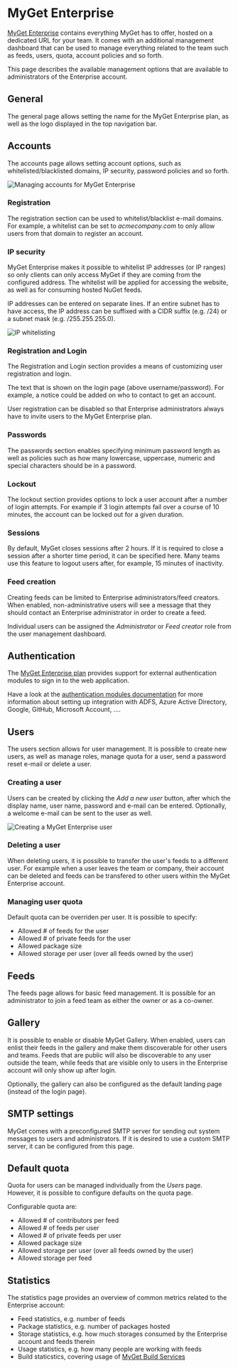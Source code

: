 # MyGet Enterprise

[MyGet Enterprise](https://www.myget.org/enterprise) contains everything MyGet has to offer, hosted on a dedicated URL for your team. It comes with an additional management dashboard that can be used to manage everything related to the team such as feeds, users, quota, account policies and so forth.

This page describes the available management options that are available to administrators of the Enterprise account.

## General

The general page allows setting the name for the MyGet Enterprise plan, as well as the logo displayed in the top navigation bar.

## Accounts

The accounts page allows setting account options, such as whitelisted/blacklisted domains, IP security, password policies and so forth.

![Managing accounts for MyGet Enterprise](Images/enterprise_account_management.png)

### Registration

The registration section can be used to whitelist/blacklist e-mail domains. For example, a whitelist can be set to _acmecompany.com_ to only allow users from that domain to register an account.

### IP security

MyGet Enterprise makes it possible to whitelist IP addresses (or IP ranges) so only clients can only access MyGet if they are coming from the configured address. The whitelist will be applied for accessing the website, as well as for consuming hosted NuGet feeds.

IP addresses can be entered on separate lines. If an entire subnet has to have access, the IP address can be suffixed with a CIDR suffix (e.g. /24) or a subnet mask (e.g. /255.255.255.0).

![IP whitelisting](Images\IP-security.png)

### Registration and Login

The Registration and Login section provides a means of customizing user registration and login.

The text that is shown on the login page (above username/password). For example, a notice could be added on who to contact to get an account.

User registration can be disabled so that Enterprise administrators always have to invite users to the MyGet Enterprise plan.

### Passwords

The passwords section enables specifying minimum password length as well as policies such as how many lowercase, uppercase, numeric and special characters should be in a password.

### Lockout

The lockout section provides options to lock a user account after a number of login attempts. For example if 3 login attempts fail over a course of 10 minutes, the account can be locked out for a given duration.

### Sessions

By default, MyGet closes sessions after 2 hours. If it is required to close a session after a shorter time period, it can be specified here. Many teams use this feature to logout users after, for example, 15 minutes of inactivity.

### Feed creation

Creating feeds can be limited to Enterprise administrators/feed creators. When enabled, non-administrative users will see a message that they should contact an Enterprise administrator in order to create a feed.

Individual users can be assigned the *Administrator* or *Feed creator* role from the user management dashboard.

## Authentication

The [MyGet Enterprise plan](https://www.myget.org/enterprise) provides support for external authentication modules to sign in to the web application. 

Have a look at the [authentication modules documentation](/docs/reference/authentication-modules) for more information about setting up integration with ADFS, Azure Active Directory, Google, GitHub, Microsoft Account, ....

## Users

The users section allows for user management. It is possible to create new users, as well as manage roles, manage quota for a user, send a password reset e-mail or delete a user.

### Creating a user

Users can be created by clicking the _Add a new user_ button, after which the display name, user name, password and e-mail can be entered. Optionally, a welcome e-mail can be sent to the user as well.

![Creating a MyGet Enterprise user](Images/add_user.png)

### Deleting a user

When deleting users, it is possible to transfer the user's feeds to a different user. For example when a user leaves the team or company, their account can be deleted and feeds can be transfered to other users within the MyGet Enterprise account.

### Managing user quota

Default quota can be overriden per user. It is possible to specify:

* Allowed # of feeds for the user
* Allowed # of private feeds for the user
* Allowed package size
* Allowed storage per user (over all feeds owned by the user)

## Feeds

The feeds page allows for basic feed management. It is possible for an administrator to join a feed team as either the owner or as a co-owner.

## Gallery

It is possible to enable or disable MyGet Gallery. When enabled, users can enlist their feeds in the gallery and make them discoverable for other users and teams. Feeds that are public will also be discoverable to any user outside the team, while feeds that are visible only to users in the Enterprise account will only show up after login.

Optionally, the gallery can also be configured as the default landing page (instead of the login page).

## SMTP settings

MyGet comes with a preconfigured SMTP server for sending out system messages to users and administrators. If it is desired to use a custom SMTP server, it can be configured from this page.

## Default quota

Quota for users can be managed individually from the _Users_ page. However, it is possible to configure defaults on the quota page.

Configurable quota are:

* Allowed # of contributors per feed
* Allowed # of feeds per user
* Allowed # of private feeds per user
* Allowed package size
* Allowed storage per user (over all feeds owned by the user)
* Allowed storage per feed

## Statistics

The statistics page provides an overview of common metrics related to the Enterprise account:

* Feed statistics, e.g. number of feeds
* Package statistics, e.g. number of packages hosted
* Storage statistics, e.g. how much storages consumed by the Enterprise account and feeds therein
* Usage statistics, e.g. how many people are working with feeds
* Build staticstics, covering usage of [MyGet Build Services](Build-Services)
